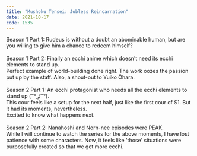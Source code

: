 ```yaml
---
title: "Mushoku Tensei: Jobless Reincarnation"
date: 2021-10-17
code: 1535
---
```

Season 1 Part 1: Rudeus is without a doubt an abominable human, but are you willing to give him a chance to redeem himself?\
\
Season 1 Part 2: Finally an ecchi anime which doesn't need its ecchi elements to stand up.\
Perfect example of world-building done right. The work oozes the passion put up by the staff. Also, a shout-out to Yuiko Ōhara.\
\
Season 2 Part 1: An ecchi protagonist who needs all the ecchi elements to stand up ( ͡ ° ͜ʖ ͡ °).\
This cour feels like a setup for the next half, just like the first cour of S1. But it had its moments, nevertheless.\
Excited to know what happens next.\
\
Season 2 Part 2: Nanahoshi and Norn-nee episodes were PEAK.\
While I will continue to watch the series for the above moments, I have lost patience with some characters. Now, it feels like 'those' situations were purposefully created so that we get more ecchi.